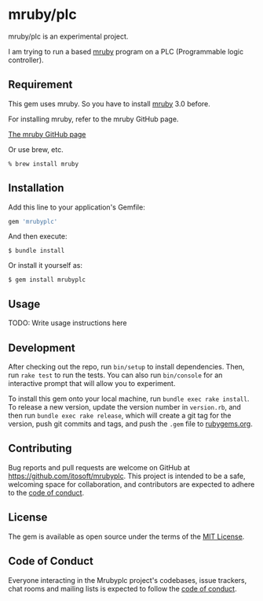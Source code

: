 # mruby/plc

mruby/plc is an experimental project.

I am trying to run a based [mruby](https://github.com/mruby/mruby) program on a PLC (Programmable logic controller).

## Requirement


This gem uses mruby. So you have to install [mruby](https://github.com/mruby/mruby) 3.0 before.  


For installing mruby, refer to the mruby GitHub page.

[The mruby GitHub page](https://github.com/mruby/mruby)

Or use brew, etc.

```
% brew install mruby
```



## Installation

Add this line to your application's Gemfile:

```ruby
gem 'mrubyplc'
```

And then execute:

    $ bundle install

Or install it yourself as:

    $ gem install mrubyplc

## Usage

TODO: Write usage instructions here

## Development

After checking out the repo, run `bin/setup` to install dependencies. Then, run `rake test` to run the tests. You can also run `bin/console` for an interactive prompt that will allow you to experiment.

To install this gem onto your local machine, run `bundle exec rake install`. To release a new version, update the version number in `version.rb`, and then run `bundle exec rake release`, which will create a git tag for the version, push git commits and tags, and push the `.gem` file to [rubygems.org](https://rubygems.org).

## Contributing

Bug reports and pull requests are welcome on GitHub at https://github.com/itosoft/mrubyplc. This project is intended to be a safe, welcoming space for collaboration, and contributors are expected to adhere to the [code of conduct](https://github.com/itosoft/mrubyplc/blob/master/CODE_OF_CONDUCT.md).


## License

The gem is available as open source under the terms of the [MIT License](https://opensource.org/licenses/MIT).

## Code of Conduct

Everyone interacting in the Mrubyplc project's codebases, issue trackers, chat rooms and mailing lists is expected to follow the [code of conduct](https://github.com/[USERNAME]/mrubyplc/blob/master/CODE_OF_CONDUCT.md).
